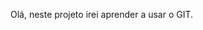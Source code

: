 Olá, neste projeto irei aprender a usar o GIT.

<!--
Primeiros passos:
sempre que for digitar um comando, precisa começar com 'git'
git --version |Para ver a versão que está instalado o GIT
git init |Criar diretório local
git add Readme.md |Cria um arquivo "Readme.md" no diretório. 'add' é para deixar na area de standing
git status |Ver se existe algo para 'commitar'
git commit -m "primeiro commit" |Commitar o arquivo com a descrição "primeiro commit"
git branch -M "main" |Mudar a branch "master" para "main"
git remote add origin https://github.com/rafaeltomais/projetoGIT.git |remote é a conexão dos dois repositorios (local e github). Add pra adicionar e 'origin' é o apelido da conexão
git push -u origin main |Empurrar o que criou em origin para a branch 'main'

Adicionar ou alterar:
git add . |Commita todos os arquivos alterados
Não precisa criar outro remote, pois a conexão é feita apenas uma vez

Crianco uma branch:
git checkout -b "novo-botao" |sai da branch 'main' e cria (e já entra na branch 'novo-botao')
git commit -m "novo-botao" 
Para ver em qual branch que está, é só olhar no bash.

Para alterar entre as branches:
git checkout main
git checkout novo-botao

Para juntar a branch onde vc estiver (geralmente a main):
git merge novo-botao

Passos quando alterar o código:
- altere o código do projeto
- salva na máquina local
- em BASH digitar comando 'git add .'
- em BASH digitar comando 'git commit -m "Nome do commit"'
- em BASH digitar comando 'git push origin *nome da branch sem aspas*'
 -->